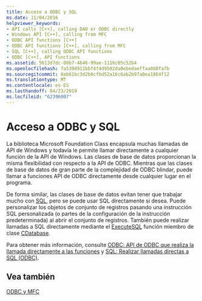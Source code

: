 ```yaml
---
title: Acceso a ODBC y SQL
ms.date: 11/04/2016
helpviewer_keywords:
- API calls [C++], calling DAO or ODBC directly
- Windows API [C++], calling from MFC
- ODBC API functions [C++]
- ODBC API functions [C++], calling from MFC
- SQL [C++], calling ODBC API functions
- ODBC [C++], API functions
ms.assetid: 5613d7dc-00b7-4646-99ae-1116c05c52b4
ms.openlocfilehash: 7a539d911bbf4f4d9582da0ebedaeffaa0d8fa7b
ms.sourcegitcommit: 0ab61bc3d2b6cfbd52a16c6ab2b97a8ea1864f12
ms.translationtype: MT
ms.contentlocale: es-ES
ms.lasthandoff: 04/23/2019
ms.locfileid: "62396007"
---
```

# <a name="access-to-odbc-and-sql"></a>Acceso a ODBC y SQL

La biblioteca Microsoft Foundation Class encapsula muchas llamadas de API de Windows y todavía le permite llamar directamente a cualquier función de la API de Windows. Las clases de base de datos proporcionan la misma flexibilidad con respecto a la API de ODBC. Mientras que las clases de base de datos de gran parte de la complejidad de ODBC blindar, puede llamar a funciones API de ODBC directamente desde cualquier lugar en el programa.

De forma similar, las clases de base de datos evitan tener que trabajar mucho con [SQL](../../data/odbc/sql.md), pero se puede usar SQL directamente si desea. Puede personalizar los objetos de conjunto de registros pasando una instrucción SQL personalizada (o partes de la configuración de la instrucción predeterminada) al abrir el conjunto de registros. También puede realizar llamadas a SQL directamente mediante el [ExecuteSQL](../../mfc/reference/cdatabase-class.md#executesql) función miembro de clase [CDatabase](../../mfc/reference/cdatabase-class.md).

Para obtener más información, consulte [ODBC: API de ODBC que realiza la llamada directamente a las funciones](../../data/odbc/odbc-calling-odbc-api-functions-directly.md) y [SQL: Realizar llamadas directas a SQL (ODBC)](../../data/odbc/sql-making-direct-sql-calls-odbc.md).

## <a name="see-also"></a>Vea también

[ODBC y MFC](../../data/odbc/odbc-and-mfc.md)